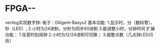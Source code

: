 # FPGA--
verilog实现数字钟:
板子：Diligent-Basys2
基本功能:
  1.显示时，分（数码管），秒（LED）;
  2.小时为24进制，分秒为同步60进制
  3.能调整小时，分钟时间
扩展功能：
  1.任意时刻闹钟
  2.小时为12/24进制可切换；
  3.报整点数（几点钟LED闪烁）
